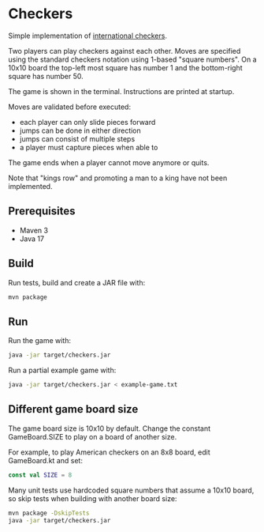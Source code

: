 # Checkers

Simple implementation of [international checkers](https://en.wikipedia.org/wiki/International_draughts).

Two players can play checkers against each other. Moves are specified using the standard checkers
notation using 1-based "square numbers". On a 10x10 board the top-left most square has number 1
and the bottom-right square has number 50.

The game is shown in the terminal. Instructions are printed at startup.

Moves are validated before executed:
 - each player can only slide pieces forward
 - jumps can be done in either direction
 - jumps can consist of multiple steps
 - a player must capture pieces when able to 

The game ends when a player cannot move anymore or quits.

Note that "kings row" and promoting a man to a king have not been implemented.

## Prerequisites

* Maven 3
* Java 17

## Build

Run tests, build and create a JAR file with:
```bash
mvn package 
```

## Run

Run the game with:
```bash
java -jar target/checkers.jar
```

Run a partial example game with:
```bash
java -jar target/checkers.jar < example-game.txt
```

## Different game board size

The game board size is 10x10 by default. Change the constant GameBoard.SIZE to 
play on a board of another size. 

For example, to play American checkers on an 8x8 board, edit GameBoard.kt and set:
```kotlin
const val SIZE = 8
```

Many unit tests use hardcoded square numbers that assume a 10x10 board, 
so skip tests when building with another board size:

```bash
mvn package -DskipTests
java -jar target/checkers.jar
```

